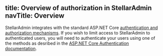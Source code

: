 title: Overview of authorization in StellarAdmin
navTitle: Overview
---

StellarAdmin integrates with the standard ASP.NET Core [authentication and authorization mechanisms](https://docs.microsoft.com/en-us/aspnet/core/security/). If you wish to limit access to StellarAdmin to authenticated users, you will need to authenticate your users using one of the methods as desribed in the [ASP.NET Core Authentication documentation](https://docs.microsoft.com/en-us/aspnet/core/security/authentication/).
